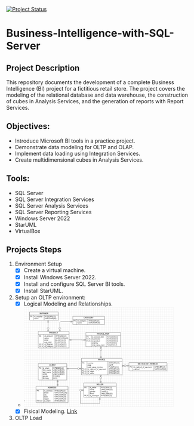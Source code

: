 [![Project Status](https://img.shields.io/badge/project_status-under_development-orange.svg)](https://shields.io)
# Business-Intelligence-with-SQL-Server

## Project Description
This repository documents the development of a complete Business Intelligence (BI) project for a fictitious retail store. The project covers the modeling of the relational database and 
data warehouse, the construction of cubes in Analysis Services, and the generation of reports with Report Services.

## Objectives:
- Introduce Microsoft BI tools in a practice project.
- Demonstrate data modeling for OLTP and OLAP.
- Implement data loading using Integration Services.
- Create multidimensional cubes in Analysis Services.

## Tools:
- SQL Server
- SQL Server Integration Services
- SQL Server Analysis Services
- SQL Server Reporting Services
- Windows Server 2022 
- StarUML
- VirtualBox

## Projects Steps
1. Environment Setup
   - [x] Create a virtual machine.
   - [x] Install Windows Server 2022.
   - [x] Install and configure SQL Server BI tools.
   - [x] Install StarUML.

2. Setup an OLTP environment:
   - [x] Logical Modeling and Relationships.
   - <div><img src="/Modelagam/ERDDiagram.png" width="400"></div>
   - [x] Fisical Modeling. [Link](https://github.com/AdrianoR85/Business-Intelligence-with-SQL-Server/blob/main/Modelagam/Modelagem_OLTP_Fisica.sql)
   
3. OLTP Load
